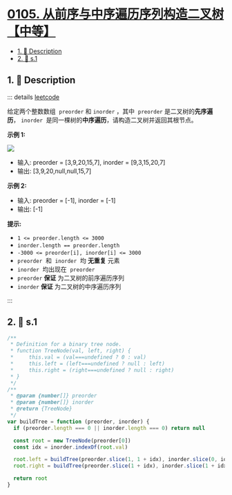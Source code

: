# [0105. 从前序与中序遍历序列构造二叉树【中等】](https://github.com/tnotesjs/TNotes.leetcode/tree/main/notes/0105.%20%E4%BB%8E%E5%89%8D%E5%BA%8F%E4%B8%8E%E4%B8%AD%E5%BA%8F%E9%81%8D%E5%8E%86%E5%BA%8F%E5%88%97%E6%9E%84%E9%80%A0%E4%BA%8C%E5%8F%89%E6%A0%91%E3%80%90%E4%B8%AD%E7%AD%89%E3%80%91)

<!-- region:toc -->

- [1. 📝 Description](#1--description)
- [2. 🎯 s.1](#2--s1)

<!-- endregion:toc -->

## 1. 📝 Description

::: details [leetcode](https://leetcode.cn/problems/construct-binary-tree-from-preorder-and-inorder-traversal)

给定两个整数数组  `preorder` 和 `inorder` ，其中  `preorder` 是二叉树的**先序遍历**， `inorder`  是同一棵树的**中序遍历**，请构造二叉树并返回其根节点。

**示例 1:**

![](https://assets.leetcode.com/uploads/2021/02/19/tree.jpg)

- 输入: preorder = [3,9,20,15,7], inorder = [9,3,15,20,7]
- 输出: [3,9,20,null,null,15,7]

**示例 2:**

- 输入: preorder = [-1], inorder = [-1]
- 输出: [-1]

**提示:**

- `1 <= preorder.length <= 3000`
- `inorder.length == preorder.length`
- `-3000 <= preorder[i], inorder[i] <= 3000`
- `preorder`  和  `inorder`  均 **无重复** 元素
- `inorder`  均出现在  `preorder`
- `preorder` **保证** 为二叉树的前序遍历序列
- `inorder` **保证** 为二叉树的中序遍历序列

:::

## 2. 🎯 s.1

```javascript
/**
 * Definition for a binary tree node.
 * function TreeNode(val, left, right) {
 *     this.val = (val===undefined ? 0 : val)
 *     this.left = (left===undefined ? null : left)
 *     this.right = (right===undefined ? null : right)
 * }
 */
/**
 * @param {number[]} preorder
 * @param {number[]} inorder
 * @return {TreeNode}
 */
var buildTree = function (preorder, inorder) {
  if (preorder.length === 0 || inorder.length === 0) return null

  const root = new TreeNode(preorder[0])
  const idx = inorder.indexOf(root.val)

  root.left = buildTree(preorder.slice(1, 1 + idx), inorder.slice(0, idx))
  root.right = buildTree(preorder.slice(1 + idx), inorder.slice(1 + idx))

  return root
}
```

